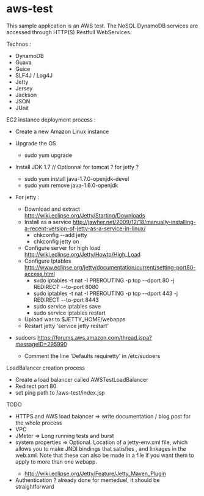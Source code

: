 aws-test
========

This sample application is an AWS test. The NoSQL DynamoDB services are accessed through HTTP(S) Restfull WebServices.

Technos :
- DynamoDB
- Guava
- Guice
- SLF4J / Log4J
- Jetty
- Jersey
- Jackson
- JSON
- JUnit

EC2 instance deployment process :
- Create a new Amazon Linux instance
- Upgrade the OS 
    + sudo yum upgrade
- Install JDK 1.7 // Optionnal for tomcat ? for jetty ?
    + sudo yum install java-1.7.0-openjdk-devel
    + sudo yum remove java-1.6.0-openjdk

- For jetty :
  - Download and extract http://wiki.eclipse.org/Jetty/Starting/Downloads
  - Install as a service http://jawher.net/2009/12/18/manually-installing-a-recent-version-of-jetty-as-a-service-in-linux/
      + chkconfig --add jetty
      + chkconfig jetty on
  - Configure server for high load http://wiki.eclipse.org/Jetty/Howto/High_Load
  - Configure Iptables http://www.eclipse.org/jetty/documentation/current/setting-port80-access.html
      + sudo iptables -t nat -I PREROUTING -p tcp --dport 80 -j REDIRECT --to-port 8080
      + sudo iptables -t nat -I PREROUTING -p tcp --dport 443 -j REDIRECT --to-port 8443
      + sudo service iptables save
      + sudo service iptables restart
  - Upload war to $JETTY_HOME/webapps
  - Restart jetty 'service jetty restart'

- sudoers https://forums.aws.amazon.com/thread.jspa?messageID=295990
  - Comment the line 'Defaults requiretty' in /etc/sudoers


LoadBalancer creation process
- Create a load balancer called AWSTestLoadBalancer
- Redirect port 80
- set ping path to /aws-test/index.jsp

TODO
- HTTPS and AWS load balancer => write documentation / blog post for the whole process
- VPC
- JMeter => Long running tests and burst
- system properties => <jettyEnvXml> Optional. Location of a jetty-env.xml file, which allows you to make JNDI bindings that satisfies <env-entry>, <resource-env-ref> and <resource-ref> linkages in the web.xml. Note that these can also be made in a <jettyXml> file if you want them to apply to more than one webapp.
    - http://wiki.eclipse.org/Jetty/Feature/Jetty_Maven_Plugin
- Authentication ? already done for memeduel, it should be straightforward

